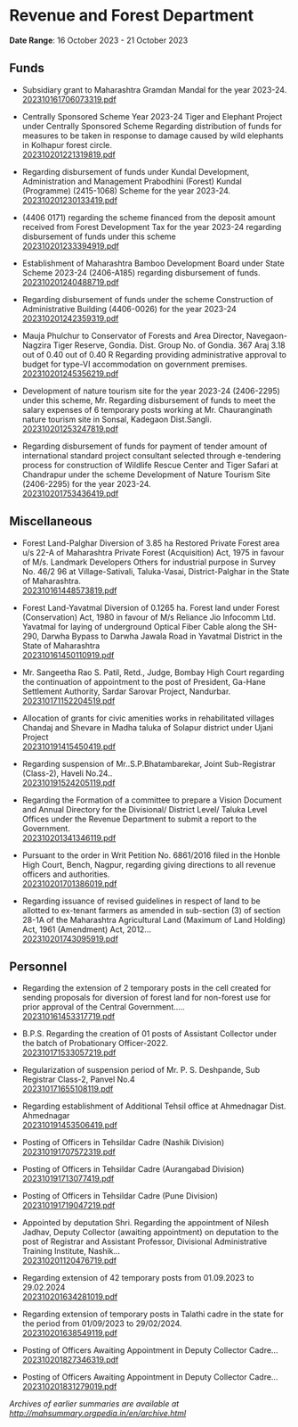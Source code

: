 # Revenue and Forest Department

**Date Range**: 16 October 2023 - 21 October 2023


## Funds
- Subsidiary grant to Maharashtra Gramdan Mandal for the year 2023-24.\
  [202310161706073319.pdf](https://gr.maharashtra.gov.in/Site/Upload/Government%20Resolutions/English/202310161706073319.pdf)

- Centrally Sponsored Scheme Year 2023-24 Tiger and Elephant Project under Centrally Sponsored Scheme Regarding distribution of funds for measures to be taken in response to damage caused by wild elephants in Kolhapur forest circle.\
  [202310201221319819.pdf](https://gr.maharashtra.gov.in/Site/Upload/Government%20Resolutions/English/202310201221319819.pdf)

- Regarding disbursement of funds under Kundal Development, Administration and Management Prabodhini (Forest) Kundal (Programme) (2415-1068) Scheme for the year 2023-24.\
  [202310201230133419.pdf](https://gr.maharashtra.gov.in/Site/Upload/Government%20Resolutions/English/202310201230133419.pdf)

- (4406 0171) regarding the scheme financed from the deposit amount received from Forest Development Tax for the year 2023-24 regarding disbursement of funds under this scheme\
  [202310201233394919.pdf](https://gr.maharashtra.gov.in/Site/Upload/Government%20Resolutions/English/202310201233394919.pdf)

- Establishment of Maharashtra Bamboo Development Board under State Scheme 2023-24 (2406-A185) regarding disbursement of funds.\
  [202310201240488719.pdf](https://gr.maharashtra.gov.in/Site/Upload/Government%20Resolutions/English/202310201240488719.pdf)

- Regarding disbursement of funds under the scheme Construction of Administrative Building (4406-0026) for the year 2023-24\
  [202310201242359319.pdf](https://gr.maharashtra.gov.in/Site/Upload/Government%20Resolutions/English/202310201242359319.pdf)

- Mauja Phulchur to Conservator of Forests and Area Director, Navegaon-Nagzira Tiger Reserve, Gondia. Dist. Group No. of Gondia. 367 Araj 3.18 out of 0.40 out of 0.40 R Regarding providing administrative approval to budget for type-VI accommodation on government premises.\
  [202310201245356219.pdf](https://gr.maharashtra.gov.in/Site/Upload/Government%20Resolutions/English/202310201245356219.pdf)

- Development of nature tourism site for the year 2023-24 (2406-2295) under this scheme, Mr. Regarding disbursement of funds to meet the salary expenses of 6 temporary posts working at Mr. Chauranginath nature tourism site in Sonsal, Kadegaon Dist.Sangli.\
  [202310201253247819.pdf](https://gr.maharashtra.gov.in/Site/Upload/Government%20Resolutions/English/202310201253247819.pdf)

- Regarding disbursement of funds for payment of tender amount of international standard project consultant selected through e-tendering process for construction of Wildlife Rescue Center and Tiger Safari at Chandrapur under the scheme Development of Nature Tourism Site (2406-2295) for the year 2023-24.\
  [202310201753436419.pdf](https://gr.maharashtra.gov.in/Site/Upload/Government%20Resolutions/English/202310201753436419.pdf)

## Miscellaneous
- Forest Land-Palghar Diversion of 3.85 ha Restored Private Forest area u/s 22-A of Maharashtra Private Forest (Acquisition) Act, 1975 in favour of M/s. Landmark Developers Others for industrial purpose in Survey No. 46/2 96 at Village-Sativali, Taluka-Vasai, District-Palghar in the State of Maharashtra.\
  [202310161448573819.pdf](https://gr.maharashtra.gov.in/Site/Upload/Government%20Resolutions/English/202310161448573819.pdf)

- Forest Land-Yavatmal Diversion of 0.1265 ha. Forest land under Forest (Conservation) Act, 1980 in favour of M/s Reliance Jio Infocomm Ltd. Yavatmal for laying of underground Optical Fiber Cable along the SH-290, Darwha Bypass to Darwha Jawala Road in Yavatmal District in the State of Maharashtra\
  [202310161450110919.pdf](https://gr.maharashtra.gov.in/Site/Upload/Government%20Resolutions/English/202310161450110919.pdf)

- Mr. Sangeetha Rao S. Patil, Retd., Judge, Bombay High Court regarding the continuation of appointment to the post of President, Ga-Hane Settlement Authority, Sardar Sarovar Project, Nandurbar.\
  [202310171152204519.pdf](https://gr.maharashtra.gov.in/Site/Upload/Government%20Resolutions/English/202310171152204519.pdf)

- Allocation of grants for civic amenities works in rehabilitated villages Chandaj and Shevare in Madha taluka of Solapur district under Ujani Project\
  [202310191415450419.pdf](https://gr.maharashtra.gov.in/Site/Upload/Government%20Resolutions/English/202310191415450419.pdf)

- Regarding suspension of Mr..S.P.Bhatambarekar, Joint Sub-Registrar (Class-2), Haveli No.24..\
  [202310191524205119.pdf](https://gr.maharashtra.gov.in/Site/Upload/Government%20Resolutions/English/202310191524205119.pdf)

- Regarding the Formation of a committee to prepare a Vision Document and Annual Directory for the Divisional/ District Level/ Taluka Level Offices under the Revenue Department to submit a report to the Government.\
  [202310201341346119.pdf](https://gr.maharashtra.gov.in/Site/Upload/Government%20Resolutions/English/202310201341346119.pdf)

- Pursuant to the order in Writ Petition No. 6861/2016 filed in the Honble High Court, Bench, Nagpur, regarding giving directions to all revenue officers and authorities.\
  [202310201701386019.pdf](https://gr.maharashtra.gov.in/Site/Upload/Government%20Resolutions/English/202310201701386019.pdf)

- Regarding issuance of revised guidelines in respect of land to be allotted to ex-tenant farmers as amended in sub-section (3) of section 28-1A of the Maharashtra Agricultural Land (Maximum of Land Holding) Act, 1961 (Amendment) Act, 2012...\
  [202310201743095919.pdf](https://gr.maharashtra.gov.in/Site/Upload/Government%20Resolutions/English/202310201743095919.pdf)

## Personnel
- Regarding the extension of 2 temporary posts in the cell created for sending proposals for diversion of forest land for non-forest use for prior approval of the Central Government.....\
  [202310161453317719.pdf](https://gr.maharashtra.gov.in/Site/Upload/Government%20Resolutions/English/202310161453317719.pdf)

- B.P.S. Regarding the creation of 01 posts of Assistant Collector under the batch of Probationary Officer-2022.\
  [202310171533057219.pdf](https://gr.maharashtra.gov.in/Site/Upload/Government%20Resolutions/English/202310171533057219.pdf)

- Regularization of suspension period of Mr. P. S. Deshpande, Sub Registrar Class-2, Panvel No.4\
  [202310171655108119.pdf](https://gr.maharashtra.gov.in/Site/Upload/Government%20Resolutions/English/202310171655108119.pdf)

- Regarding establishment of Additional Tehsil office at Ahmednagar Dist. Ahmednagar\
  [202310191453506419.pdf](https://gr.maharashtra.gov.in/Site/Upload/Government%20Resolutions/English/202310191453506419.pdf)

- Posting of Officers in Tehsildar Cadre (Nashik Division)\
  [202310191707572319.pdf](https://gr.maharashtra.gov.in/Site/Upload/Government%20Resolutions/English/202310191707572319.pdf)

- Posting of Officers in Tehsildar Cadre (Aurangabad Division)\
  [202310191713077419.pdf](https://gr.maharashtra.gov.in/Site/Upload/Government%20Resolutions/English/202310191713077419.pdf)

- Posting of Officers in Tehsildar Cadre (Pune Division)\
  [202310191719047219.pdf](https://gr.maharashtra.gov.in/Site/Upload/Government%20Resolutions/English/202310191719047219.pdf)

- Appointed by deputation Shri. Regarding the appointment of Nilesh Jadhav, Deputy Collector (awaiting appointment) on deputation to the post of Registrar and Assistant Professor, Divisional Administrative Training Institute, Nashik...\
  [202310201120476719.pdf](https://gr.maharashtra.gov.in/Site/Upload/Government%20Resolutions/English/202310201120476719.pdf)

- Regarding extension of 42 temporary posts from 01.09.2023 to 29.02.2024\
  [202310201634281019.pdf](https://gr.maharashtra.gov.in/Site/Upload/Government%20Resolutions/English/202310201634281019.pdf)

- Regarding extension of temporary posts in Talathi cadre in the state for the period from 01/09/2023 to 29/02/2024.\
  [202310201638549119.pdf](https://gr.maharashtra.gov.in/Site/Upload/Government%20Resolutions/English/202310201638549119.pdf)

- Posting of Officers Awaiting Appointment in Deputy Collector Cadre...\
  [202310201827346319.pdf](https://gr.maharashtra.gov.in/Site/Upload/Government%20Resolutions/English/202310201827346319.pdf)

- Posting of Officers Awaiting Appointment in Deputy Collector Cadre...\
  [202310201831279019.pdf](https://gr.maharashtra.gov.in/Site/Upload/Government%20Resolutions/English/202310201831279019.pdf)


*Archives of earlier summaries are available at http://mahsummary.orgpedia.in/en/archive.html*